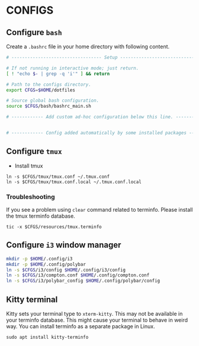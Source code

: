 # CONFIGS

## Configure `bash`

Create a `.bashrc` file in your home directory with following content.


```bash
# ---------------------------------- Setup ---------------------------------- #

# If not running in interactive mode; just return.
[ ! "echo $- | grep -q 'i'" ] && return

# Path to the configs directory.
export CFGS=$HOME/dotfiles

# Source global bash configuration.
source $CFGS/bash/bashrc_main.sh

# ------------ Add custom ad-hoc configuration below this line. ------------- #


# ------------ Config added automatically by some installed packages -------- #

```
## Configure `tmux`

* Install tmux

```
ln -s $CFGS/tmux/tmux.conf ~/.tmux.conf
ln -s $CFGS/tmux/tmux.conf.local ~/.tmux.conf.local
```

### Troubleshooting

If you see a problem using `clear` command related to terminfo. Please install
the tmux terminfo database.

```
tic -x $CFGS/resources/tmux.terminfo
```

## Configure `i3` window manager

```sh
mkdir -p $HOME/.config/i3
mkdir -p $HOME/.config/polybar
ln -s $CFGS/i3/config $HOME/.config/i3/config
ln -s $CFGS/i3/compton.conf $HOME/.config/compton.conf
ln -s $CFGS/i3/polybar_config $HOME/.config/polybar/config
```

## Kitty terminal

Kitty sets your terminal type to `xterm-kitty`. This may not be available in
your terminfo database. This might cause your terminal to behave in weird way.
You can install terminfo as a separate package in Linux.

```
sudo apt install kitty-terminfo
```
